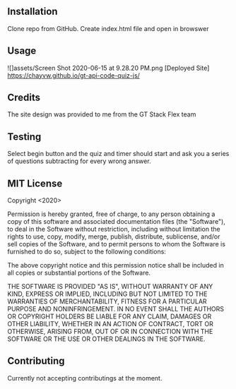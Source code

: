 ## Installation

Clone repo from GitHub.
Create index.html file and open in browswer 


## Usage 
![]assets/Screen Shot 2020-06-15 at 9.28.20 PM.png
[Deployed Site] https://chayvw.github.io/gt-api-code-quiz-js/ 


## Credits

The site design was provided to me from the GT Stack Flex team

## Testing
Select begin button and the quiz and timer should start and ask you a series of questions subtracting for every wrong answer. 

## MIT License

Copyright <2020> <COPYRIGHT Chay Williams>

Permission is hereby granted, free of charge, to any person obtaining a copy of this software and associated documentation files (the "Software"), to deal in the Software without restriction, including without limitation the rights to use, copy, modify, merge, publish, distribute, sublicense, and/or sell copies of the Software, and to permit persons to whom the Software is furnished to do so, subject to the following conditions:

The above copyright notice and this permission notice shall be included in all copies or substantial portions of the Software.

THE SOFTWARE IS PROVIDED "AS IS", WITHOUT WARRANTY OF ANY KIND, EXPRESS OR IMPLIED, INCLUDING BUT NOT LIMITED TO THE WARRANTIES OF MERCHANTABILITY, FITNESS FOR A PARTICULAR PURPOSE AND NONINFRINGEMENT. IN NO EVENT SHALL THE AUTHORS OR COPYRIGHT HOLDERS BE LIABLE FOR ANY CLAIM, DAMAGES OR OTHER LIABILITY, WHETHER IN AN ACTION OF CONTRACT, TORT OR OTHERWISE, ARISING FROM, OUT OF OR IN CONNECTION WITH THE SOFTWARE OR THE USE OR OTHER DEALINGS IN THE SOFTWARE.


## Contributing

Currently not accepting contributings at the moment. 
